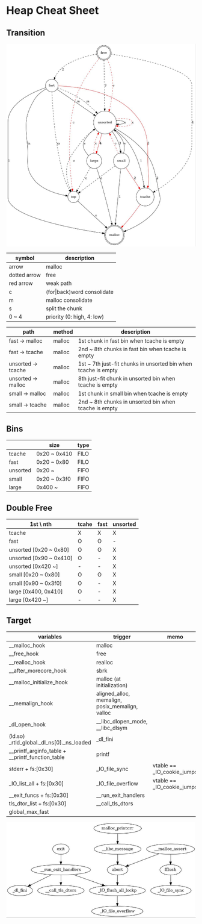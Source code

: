 # Heap Cheat Sheet

## Transition
![heap_trans](./heap_trans.jpg)

| symbol       | description                 |
| ------------ | --------------------------- |
| arrow        | malloc                      |
| dotted arrow | free                        |
| red arrow    | weak path                   |
| c            | (for\|back)word consolidate |
| m            | malloc consolidate          |
| s            | split the chunk             |
| 0 ~ 4        | priority (0: high, 4: low)  |

| path                   | method | description                                                    |
| ---------------------- | ------ | -------------------------------------------------------------- |
| fast &rarr; malloc     | malloc | 1st chunk in fast bin when tcache is empty                     |
| fast &rarr; tcache     | malloc | 2nd ~ 8th chunks in fast bin when tcache is empty              |
| unsorted &rarr; tcache | malloc | 1st ~ 7th just-fit chunks in unsorted bin when tcache is empty |
| unsorted &rarr; malloc | malloc | 8th just-fit chunk in unsorted bin when tcache is empty        |
| small &rarr; malloc    | malloc | 1st chunk in small bin when tcache is empty                    |
| small &rarr; tcache    | malloc | 2nd ~ 8th chunks in unsorted bin when tcache is empty          |

## Bins
|          | size         | type |
| -------- | ------------ | ---- |
| tcache   | 0x20 ~ 0x410 | FILO |
| fast     | 0x20 ~ 0x80  | FILO |
| unsorted | 0x20 ~       | FIFO |
| small    | 0x20 ~ 0x3f0 | FIFO |
| large    | 0x400 ~      | FIFO |

## Double Free
| 1st \ nth               | tcahe | fast | unsorted |
| ----------------------- | ----- | ---- | -------- |
| tcache                  | X     | X    | X        |
| fast                    | O     | O    | -        |
| unsorted [0x20 ~ 0x80]  | O     | O    | X        |
| unsorted [0x90 ~ 0x410] | O     | -    | X        |
| unsorted [0x420 ~]      | -     | -    | X        |
| small [0x20 ~ 0x80]     | O     | O    | X        |
| small [0x90 ~ 0x3f0]    | O     | -    | X        |
| large [0x400, 0x410]    | O     | -    | X        |
| large [0x420 ~]         | -     | -    | X        |

## Target
| variables                                        | trigger                                         | memo                       |
| ------------------------------------------------ | ----------------------------------------------- | -------------------------- |
| __malloc_hook                                    | malloc                                          |                            |
| __free_hook                                      | free                                            |                            |
| __realloc_hook                                   | realloc                                         |                            |
| __after_morecore_hook                            | sbrk                                            |                            |
| __malloc_initialize_hook                         | malloc (at initialization)                      |                            |
| __memalign_hook                                  | aligned_alloc, memalign, posix_memalign, valloc |                            |
| _dl_open_hook                                    | __libc_dlopen_mode, __libc_dlsym                |                            |
| (ld.so) _rtld_global._dl_ns[0]._ns_loaded        | _dl_fini                                        |                            |
| __printf_arginfo_table + __printf_function_table | printf                                          |                            |
| stderr + fs:[0x30]                               | _IO_file_sync                                   | vtable == _IO_cookie_jumps |
| _IO_list_all + fs:[0x30]                         | _IO_file_overflow                               | vtable == _IO_cookie_jumps |
| __exit_funcs + fs:[0x30]                         | __run_exit_handlers                             |                            |
| tls_dtor_list + fs:[0x30]                        | __call_tls_dtors                                |                            |
| global_max_fast                                  |                                                 |                            |

![terminate](./terminate.jpg)
